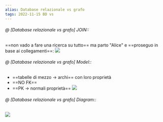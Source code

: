 ```yaml
---
alias: Database relazionale vs grafo
tags: 2022-11-15 BD vs
---
```


###### @ [Database relazionale vs grafo] JOIN::
==non vado a fare una ricerca su tutto== ma parto "Alice" e ==proseguo in base ai collegamenti==:
![](Uni/BD/img/vsjoin.jpeg)
<!--ID: 1670236970848-->



###### @ [Database relazionale vs grafo] Model::
- ==tabelle di mezzo $\to$ archi== con loro proprietà
- ==NO FK==
- ==PK $\to$ normali proprietà==
![](Uni/BD/img/vsmodel.jpeg)
<!--ID: 1670236970852-->


###### @ [Database relazionale vs grafo] Diagram::
![](Uni/BD/img/vsdiagram.jpeg)
<!--ID: 1673191410411-->

